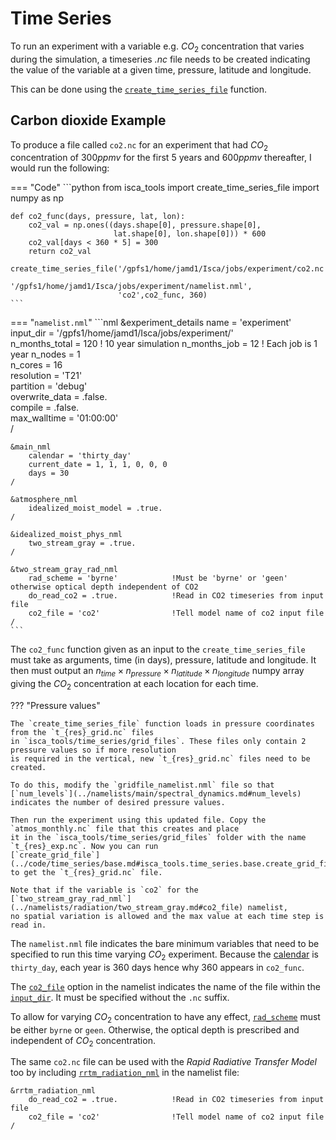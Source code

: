 # Time Series
To run an experiment with a variable e.g. $CO_2$ concentration that varies during the simulation, 
a timeseries *.nc* file needs to be created indicating the value of the variable at a given time, pressure, 
latitude and longitude.

This can be done using the 
[`create_time_series_file`](../code/time_series/base.md#isca_tools.time_series.base.create_time_series_file) function.

## Carbon dioxide Example
To produce a file called `co2.nc` for an experiment that had $CO_2$ concentration of $300 ppmv$ for the first 
$5$ years and $600 ppmv$ thereafter, I would run the following:

=== "Code"
    ```python
    from isca_tools import create_time_series_file
    import numpy as np
    
    def co2_func(days, pressure, lat, lon):
        co2_val = np.ones((days.shape[0], pressure.shape[0],
                           lat.shape[0], lon.shape[0])) * 600
        co2_val[days < 360 * 5] = 300
        return co2_val
    
    create_time_series_file('/gpfs1/home/jamd1/Isca/jobs/experiment/co2.nc', 
                            '/gpfs1/home/jamd1/Isca/jobs/experiment/namelist.nml',
                            'co2',co2_func, 360)
    ```
=== "`namelist.nml`"
    ```nml
    &experiment_details
    name = 'experiment'             
    input_dir = '/gpfs1/home/jamd1/Isca/jobs/experiment/'   
    n_months_total = 120          ! 10 year simulation
    n_months_job = 12             ! Each job is 1 year
    n_nodes = 1                 
    n_cores = 16                 
    resolution = 'T21'           
    partition = 'debug'         
    overwrite_data = .false.    
    compile = .false.           
    max_walltime = '01:00:00'   
    /

    &main_nml
        calendar = 'thirty_day'
        current_date = 1, 1, 1, 0, 0, 0
        days = 30
    /

    &atmosphere_nml
        idealized_moist_model = .true.
    /

    &idealized_moist_phys_nml
        two_stream_gray = .true.
    /

    &two_stream_gray_rad_nml
        rad_scheme = 'byrne'            !Must be 'byrne' or 'geen' otherwise optical depth independent of CO2
        do_read_co2 = .true.            !Read in CO2 timeseries from input file
        co2_file = 'co2'                !Tell model name of co2 input file
    /
    ```

The `co2_func` function given as an input to the `create_time_series_file` must take as arguments, time (in days),
pressure, latitude and longitude. It then must output an 
$n_{time} \times n_{pressure} \times n_{latitude} \times n_{longitude}$ numpy array giving the $CO_2$ concentration
at each location for each time.

??? "Pressure values"

    The `create_time_series_file` function loads in pressure coordinates from the `t_{res}_grid.nc` files 
    in `isca_tools/time_series/grid_files`. These files only contain 2 pressure values so if more resolution
    is required in the vertical, new `t_{res}_grid.nc` files need to be created.

    To do this, modify the `gridfile_namelist.nml` file so that 
    [`num_levels`](../namelists/main/spectral_dynamics.md#num_levels) indicates the number of desired pressure values.

    Then run the experiment using this updated file. Copy the `atmos_monthly.nc` file that this creates and place
    it in the `isca_tools/time_series/grid_files` folder with the name `t_{res}_exp.nc`. Now you can run 
    [`create_grid_file`](../code/time_series/base.md#isca_tools.time_series.base.create_grid_file) 
    to get the `t_{res}_grid.nc` file.

    Note that if the variable is `co2` for the 
    [`two_stream_gray_rad_nml`](../namelists/radiation/two_stream_gray.md#co2_file) namelist, 
    no spatial variation is allowed and the max value at each time step is read in.

The `namelist.nml` file indicates the bare minimum variables that need to be specified to run this time varying
$CO_2$ experiment. Because the [calendar](../namelists/main/index.md#calendar) is `thirty_day`, each year is $360$ days
hence why $360$ appears in `co2_func`.

The [`co2_file`](../namelists/radiation/two_stream_gray.md#co2_file) option in the namelist indicates the name of 
the file within the [`input_dir`](../namelists/main/experiment_details.md#input_dir). It must be specified without 
the `.nc` suffix.

To allow for varying $CO_2$ concentration to have any effect, 
[`rad_scheme`](../namelists/radiation/two_stream_gray.md#rad_scheme) must be either `byrne` or `geen`. Otherwise,
the optical depth is prescribed and independent of $CO_2$ concentration.

The same `co2.nc` file can be used with the *Rapid Radiative Transfer Model* too by including 
[`rrtm_radiation_nml`](../namelists/radiation/rrtm.md) in the namelist file:

```nml
&rrtm_radiation_nml
    do_read_co2 = .true.            !Read in CO2 timeseries from input file
    co2_file = 'co2'                !Tell model name of co2 input file
/
```

